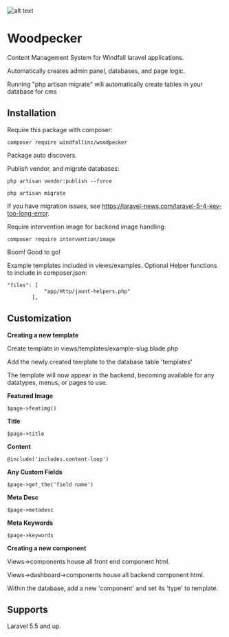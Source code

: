 ![alt text](http://walshwebworks.com/woodpecker-logo.png)
# Woodpecker
Content Management System for Windfall laravel applications.


Automatically creates admin panel, databases, and page logic.

Running "php artisan migrate" will automatically create tables in your database for cms

## Installation

Require this package with composer:

```shell
composer require windfallinc/woodpecker
```


Package auto discovers.

Publish vendor, and migrate databases:

```shell
php artisan vendor:publish --force

php artisan migrate
```

If you have migration issues, see https://laravel-news.com/laravel-5-4-key-too-long-error.

Require intervention image for backend image handling:

```shell
composer require intervention/image
```

Boom! Good to go!

Example templates included in views/examples.
Optional Helper functions to include in composer.json:
```shell
"files": [
            "app/Http/jaunt-helpers.php"
        ],
```

## Customization

**Creating a new template**

Create template in views/templates/example-slug.blade.php

Add the newly created template to the database table 'templates'

The template will now appear in the backend, becoming available for any datatypes, menus, or pages to use.

**Featured Image**
```shell
$page->featimg()
```
**Title**
```shell
$page->title
```
**Content**
```shell
@include('includes.content-loop')
```
**Any Custom Fields**
```shell
$page->get_the('field name')
```
**Meta Desc**
```shell
$page->metadesc
```
**Meta Keywords**
```shell
$page->keywords
```
**Creating a new component**

Views->components house all front end component html.

Views->dashboard->components house all backend component html.

Within the database, add a new 'component' and set its 'type' to template.


## Supports
Laravel 5.5 and up.
